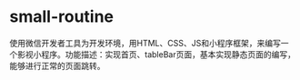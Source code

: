 # small-routine
使用微信开发者工具为开发环境，用HTML、CSS、JS和小程序框架，来编写一个影视小程序。功能描述：实现首页、tableBar页面，基本实现静态页面的编写，能够进行正常的页面跳转。
